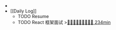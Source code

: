 -
- [[Daily Log]]
	- TODO Resume
	- TODO React 框架面试 >[🍅🍅🍅🍅🍅🍅🍅🍅🍅 234min](#agenda-pomo://?t=f-1693116783549-1500%2Cf-1693124939318-1500%2Cf-1693130745093-1500%2Cf-1693146520635-1500%2Cp-1693148490069-537%2Cf-1693212863096-1500%2Cf-1693216132438-1500%2Cf-1693227698119-1500%2Cf-1693230657437-1500%2Cf-1693232177671-1500)